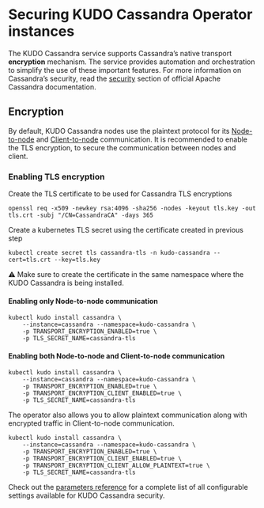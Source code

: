 # Securing KUDO Cassandra Operator instances

The KUDO Cassandra service supports Cassandra’s native transport **encryption**
mechanism. The service provides automation and orchestration to simplify the use
of these important features. For more information on Cassandra’s security, read
the
[security](https://docs.datastax.com/en/cassandra-oss/3.0/cassandra/configuration/secureTOC.html)
section of official Apache Cassandra documentation.

## Encryption

By default, KUDO Cassandra nodes use the plaintext protocol for its
[Node-to-node](https://docs.datastax.com/en/cassandra-oss/3.0/cassandra/configuration/secureSSLNodeToNode.html)
and
[Client-to-node](https://docs.datastax.com/en/cassandra-oss/3.0/cassandra/configuration/secureSSLClientToNode.html)
communication. It is recommended to enable the TLS encryption, to secure the
communication between nodes and client.

### Enabling TLS encryption

Create the TLS certificate to be used for Cassandra TLS encryptions

```
openssl req -x509 -newkey rsa:4096 -sha256 -nodes -keyout tls.key -out tls.crt -subj "/CN=CassandraCA" -days 365
```

Create a kubernetes TLS secret using the certificate created in previous step

```
kubectl create secret tls cassandra-tls -n kudo-cassandra --cert=tls.crt --key=tls.key
```

:warning: Make sure to create the certificate in the same namespace where the
KUDO Cassandra is being installed.

#### Enabling only Node-to-node communication

```
kubectl kudo install cassandra \
    --instance=cassandra --namespace=kudo-cassandra \
    -p TRANSPORT_ENCRYPTION_ENABLED=true \
    -p TLS_SECRET_NAME=cassandra-tls
```

#### Enabling both Node-to-node and Client-to-node communication

```
kubectl kudo install cassandra \
    --instance=cassandra --namespace=kudo-cassandra \
    -p TRANSPORT_ENCRYPTION_ENABLED=true \
    -p TRANSPORT_ENCRYPTION_CLIENT_ENABLED=true \
    -p TLS_SECRET_NAME=cassandra-tls
```

The operator also allows you to allow plaintext communication along with
encrypted traffic in Client-to-node communication.

```
kubectl kudo install cassandra \
    --instance=cassandra --namespace=kudo-cassandra \
    -p TRANSPORT_ENCRYPTION_ENABLED=true \
    -p TRANSPORT_ENCRYPTION_CLIENT_ENABLED=true \
    -p TRANSPORT_ENCRYPTION_CLIENT_ALLOW_PLAINTEXT=true \
    -p TLS_SECRET_NAME=cassandra-tls
```

Check out the [parameters reference](./parameters.md) for a complete list of all
configurable settings available for KUDO Cassandra security.
